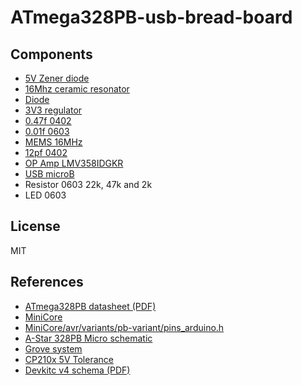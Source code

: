 # ATmega328PB-usb-bread-board

## Components

- [5V Zener diode](https://akizukidenshi.com/catalog/g/gI-07434/)
- [16Mhz ceramic resonator](https://akizukidenshi.com/catalog/g/gP-14562/)
- [Diode](https://akizukidenshi.com/catalog/g/gI-02073/)
- [3V3 regulator](https://akizukidenshi.com/catalog/g/gI-10675/)
- [0.47f 0402](https://akizukidenshi.com/catalog/g/gP-07504/)
- [0.01f 0603](https://akizukidenshi.com/catalog/g/gP-13387/)
- [MEMS 16MHz](https://akizukidenshi.com/catalog/g/gI-11094/)
- [12pf 0402](https://akizukidenshi.com/catalog/g/gP-13312/)
- [OP Amp LMV358IDGKR](https://www.digikey.jp/product-detail/ja/texas-instruments/LMV358IDGKR/296-13455-1-ND/486370)
- [USB microB](https://www.digikey.jp/product-detail/ja/molex/1050170001/WM1399CT-ND/2350885)
- Resistor 0603 22k, 47k and 2k
- LED 0603

## License

MIT

## References

- [ATmega328PB datasheet (PDF)](http://ww1.microchip.com/downloads/en/DeviceDoc/40001906A.pdf)
- [MiniCore](https://github.com/MCUdude/MiniCore)
- [MiniCore/avr/variants/pb-variant/pins_arduino.h](https://github.com/MCUdude/MiniCore/blob/master/avr/variants/pb-variant/pins_arduino.h)
- [A-Star 328PB Micro schematic](https://www.pololu.com/file/0J1463/a-star-328pb-micro-schematic.pdf)
- [Grove system](https://wiki.seeedstudio.com/Grove_System/)
- [CP210x 5V Tolerance](https://www.silabs.com/community/interface/knowledge-base.entry.html/2004/02/18/cp210x_5v_tolerance-J582)
- [Devkitc v4 schema (PDF)](https://dl.espressif.com/dl/schematics/esp32_devkitc_v4-sch.pdf)
